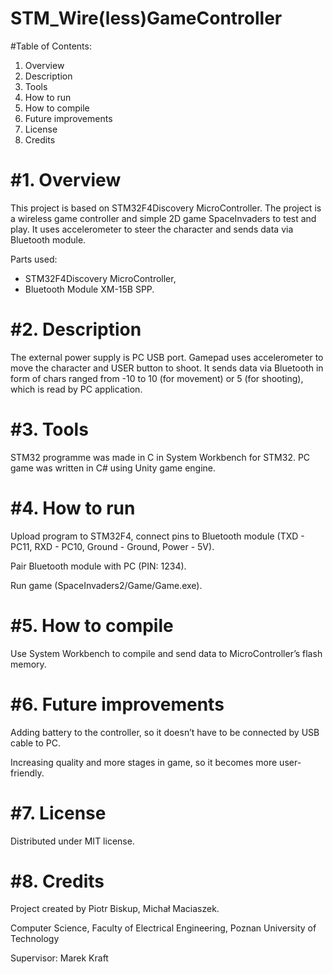 # STM_Wire(less)GameController

#Table of Contents:
1.	Overview
2.	Description
3.	Tools
4.	How to run
5.	How to compile
6.	Future improvements
7.	License
8.	Credits


<h1>#1. Overview</h1>

  This project is based on STM32F4Discovery MicroController. The project is a wireless game controller and simple 2D game SpaceInvaders to test and play. It uses accelerometer to steer the character and sends data via Bluetooth module.

Parts used:
- STM32F4Discovery MicroController,
- Bluetooth Module XM-15B SPP.

<h1>#2.	Description</h1>

The external power supply is PC USB port. Gamepad uses accelerometer to move the character and USER button to shoot. It sends data via Bluetooth  in form of chars ranged from -10 to 10 (for movement) or 5 (for shooting), which is read by PC application. 

<h1>#3.	Tools</h1>

STM32 programme was made in C in System Workbench for STM32.
PC game was written in C# using Unity game engine. 

<h1>#4.	How to run</h1>

Upload program to STM32F4, connect pins to Bluetooth module (TXD - PC11, RXD - PC10, Ground - Ground, Power - 5V).

Pair Bluetooth module with PC (PIN: 1234).

Run game (SpaceInvaders2/Game/Game.exe).

<h1>#5.	How to compile</h1>

Use System Workbench to compile and send data to MicroController’s flash memory.

<h1>#6.	Future improvements</h1>

Adding battery to the controller, so it doesn’t have to be connected by USB cable to PC.

Increasing quality and more stages in game, so it becomes more user-friendly.

<h1>#7.	License</h1>

Distributed under MIT license.

<h1>#8.	Credits</h1>

Project created by Piotr Biskup, Michał Maciaszek.

Computer Science, Faculty of Electrical Engineering, Poznan University of Technology

Supervisor: Marek Kraft
	
